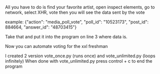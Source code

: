 All you have to do is find your favorite artist, open inspect elements, go to network, select XHR, vote then you will see the data sent by the vote

example:
{"action": "media_poll_vote", "poll_id": "10523173", "post_id": 884664, "answer_id": "48703415"}


Take that and put it into the program on line 3 where data is.

Now you can automate voting for the xxl freshman

I created 2 version vote_once.py (runs once) and vote_unlimited.py (loops infinitely)
When done with vote_unlimited.py press control + c to end the program